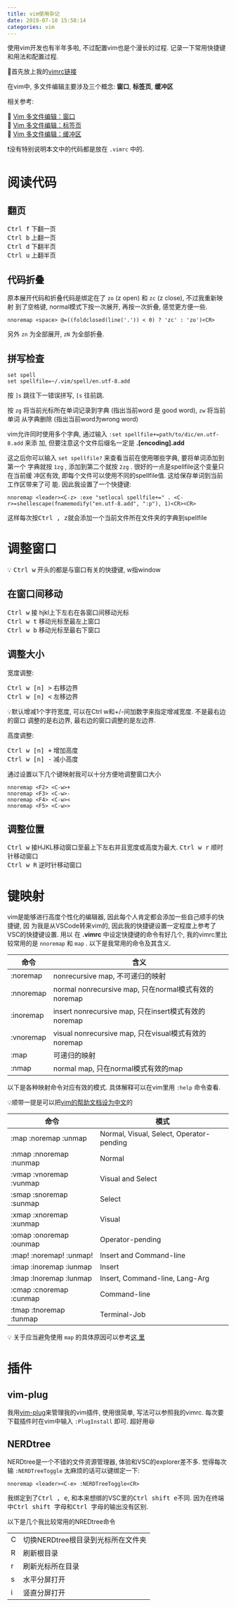 ```yaml
---
title: vim使用杂记
date: 2019-07-10 15:58:14
categories: vim
---
```


使用vim开发也有半年多啦, 不过配置vim也是个漫长的过程. 记录一下常用快捷键和用法和配置过程.

<!-- More -->

🌟首先放上我的[vimrc链接](https://github.com/LeoJhonSong/vimrc)

在vim中, 多文件编辑主要涉及三个概念: **窗口**, **标签页**, **缓冲区**

相关参考:

🔗 [Vim 多文件编辑：窗口](https://harttle.land/2015/11/14/vim-window.html)  
🔗 [Vim 多文件编辑：标签页](https://harttle.land/2015/11/12/vim-tabpage.html)  
🔗 [Vim 多文件编辑：缓冲区](https://harttle.land/2015/11/17/vim-buffer.html)

❗️没有特别说明本文中的代码都是放在 `.vimrc` 中的.

# 阅读代码

## 翻页

<kbd>Ctrl f</kbd> 下翻一页  
<kbd>Ctrl b</kbd> 上翻一页  
<kbd>Ctrl d</kbd> 下翻半页  
<kbd>Ctrl u</kbd> 上翻半页

## 代码折叠

原本展开代码和折叠代码是绑定在了 `zo` (z open) 和 `zc` (z close), 不过我重新映射
到了空格键, normal模式下按一次展开, 再按一次折叠, 感觉更方便一些.

``` vim
nnoremap <space> @=((foldclosed(line('.')) < 0) ? 'zc' : 'zo')<CR>
```

另外 `zn` 为全部展开, `zN` 为全部折叠.

## 拼写检查

``` vim
set spell
set spellfile=~/.vim/spell/en.utf-8.add
```

按 `]s` 跳往下一错误拼写, `[s` 往前跳.

按 `zg` 将当前光标所在单词记录到字典 (指出当前word 是 good word), `zw` 将当前单词
从字典删除 (指出当前word为wrong word)

vim允许同时使用多个字典, 通过输入 `:set spellfile+=path/to/dic/en.utf-8.add` 来添
加, 但要注意这个文件后缀名一定是 **.[encoding].add**

这之后你可以输入 `set spellfile?` 来查看当前在使用哪些字典, 要将单词添加到第一个
字典就按 `1zg` , 添加到第二个就按 `2zg` . 很好的一点是spellfile这个变量只在当前缓
冲区有效, 即每个文件可以使用不同的spellfile值. 这给保存单词到当前工作区带来了可
能. 因此我设置了一个快捷键:

``` vim
nnoremap <leader><C-z> :exe "setlocal spellfile+=" . <C-r>=shellescape(fnamemodify("en.utf-8.add", ":p"), 1)<CR><CR>
```

这样每次按<kbd>Ctrl , z</kbd>就会添加一个当前文件所在文件夹的字典到spellfile

# 调整窗口

💡 <kbd>Ctrl w</kbd> 开头的都是与窗口有关的快捷键, w指window

## 在窗口间移动

<kbd>Ctrl w</kbd> 接 hjkl上下左右在各窗口间移动光标  
<kbd>Ctrl w t</kbd> 移动光标至最左上窗口  
<kbd>Ctrl w b</kbd> 移动光标至最右下窗口

## 调整大小

宽度调整:

<kbd>Ctrl w [n] ></kbd> 右移边界  
<kbd>Ctrl w [n] <</kbd> 左移边界

💡默认增减1个字符宽度, 可以在Ctrl w和+/-间加数字来指定增减宽度. 不是最右边的窗口
调整的是右边界, 最右边的窗口调整的是左边界.

高度调整:

<kbd>Ctrl w [n] +</kbd> 增加高度  
<kbd>Ctrl w [n] -</kbd> 减小高度

通过设置以下几个键映射我可以十分方便地调整窗口大小

``` vim
nnoremap <F2> <C-w>+
nnoremap <F3> <C-w>-
nnoremap <F4> <C-w><
nnoremap <F5> <C-w>>
```

## 调整位置

<kbd>Ctrl w</kbd> 接HJKL移动窗口至最上下左右并且宽度或高度为最大.
<kbd>Ctrl w r</kbd> 顺时针移动窗口  
<kbd>Ctrl w R</kbd> 逆时针移动窗口

# 键映射

vim是能够进行高度个性化的编辑器, 因此每个人肯定都会添加一些自己顺手的快捷键, 因
为我是从VSCode转来vim的, 因此我的快捷键设置一定程度上参考了VSC的快捷键设置. 用以
在 **\.vimrc** 中设定快捷键的命令有好几个, 我的vimrc里比较常用的是 `nnoremap` 和 `map` . 以下是我常用的命令及其含义.

|命令|含义|
|-|-|
|:noremap|nonrecursive map, 不可递归的映射|
|:nnoremap|normal nonrecursive map, 只在normal模式有效的noremap|
|:inoremap|insert nonrecursive map, 只在insert模式有效的noremap|
|:vnoremap|visual nonrecursive map, 只在visual模式有效的noremap|
|:map|可递归的映射|
|:nmap|normal map, 只在normal模式有效的map|

以下是各种映射命令对应有效的模式. 具体解释可以在vim里用 `:help` 命令查看.

💡顺带一提是可以把[vim的帮助文档设为中文](https://www.liuhaolin.com/vim/272.html)的

|命令|模式|
|-|-|
|:map   :noremap  :unmap |    Normal, Visual, Select, Operator-pending|
|:nmap  :nnoremap :nunmap|    Normal|
|:vmap  :vnoremap :vunmap|    Visual and Select|
|:smap  :snoremap :sunmap|    Select|
|:xmap  :xnoremap :xunmap|    Visual|
|:omap  :onoremap :ounmap|    Operator-pending|
|:map!  :noremap! :unmap!|    Insert and Command-line|
|:imap  :inoremap :iunmap|    Insert|
|:lmap  :lnoremap :lunmap|    Insert, Command-line, Lang-Arg|
|:cmap  :cnoremap :cunmap|    Command-line|
|:tmap  :tnoremap :tunmap|    Terminal-Job|

💡 关于应当避免使用 `map` 的具体原因可以参考[这
里](http://learnvimscriptthehardway.stevelosh.com/chapters/05.html#nonrecursive-mapping)

# 插件

## vim-plug

我用[vim-plug](https://github.com/junegunn/vim-plug)来管理我的vim插件, 使用很简单, 写法可以参照我的vimrc. 每次要下载插件时在vim中输入 `:PlugInstall` 即可. 超好用😆

## NERDtree

NERDtree是一个不错的文件资源管理器, 体验和VSC的explorer差不多. 觉得每次输
`:NERDTreeToggle` 太麻烦的话可以键绑定一下:

``` vim
nnoremap <leader><C-e> :NERDTreeToggle<CR>
```

我绑定到了<kbd>Ctrl , e</kbd>, 和本来想绑的VSC里的<kbd>Ctrl shift e</kbd>不同. 因为在终端中<kbd>Ctrl
shift 字母</kbd>和<kbd>Ctrl 字母</kbd>的输出没有区别.

以下是几个我比较常用的NREDtree命令

| | |
|-|-|
|C|切换NERDtree根目录到光标所在文件夹|
|R|刷新根目录|
|r|刷新光标所在目录|
|s|水平分屏打开|
|i|竖直分屏打开|

